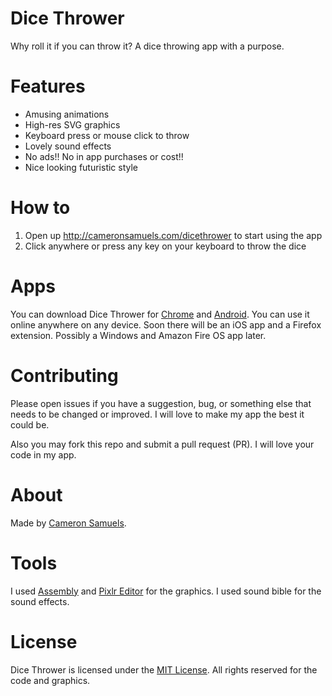 # Dice Thrower
Why roll it if you can throw it? A dice throwing app with a purpose.

# Features
- Amusing animations
- High-res SVG graphics
- Keyboard press or mouse click to throw
- Lovely sound effects
- No ads!! No in app purchases or cost!!
- Nice looking futuristic style

# How to
1. Open up <http://cameronsamuels.com/dicethrower> to start using the app
2. Click anywhere or press any key on your keyboard to throw the dice

# Apps
You can download Dice Thrower for [Chrome](https://goo.gl/knfd3k) and [Android](https://goo.gl/WicJwf). You can use it online anywhere on any device. Soon there will be an iOS app and a Firefox extension. Possibly a Windows and Amazon Fire OS app later.

# Contributing
Please open issues if you have a suggestion, bug, or something else that needs to be changed or improved. I will love to make my app the best it could be.

Also you may fork this repo and submit a pull request (PR). I will love your code in my app.

# About
Made by [Cameron Samuels](http://cameronsamuels.com).

# Tools
I used [Assembly](http://assemblyapp.co) and [Pixlr Editor](http://pixlr.com/editor) for the graphics. I used sound bible for the sound effects.

# License
Dice Thrower is licensed under the [MIT License](LICENSE). All rights reserved for the code and graphics.
